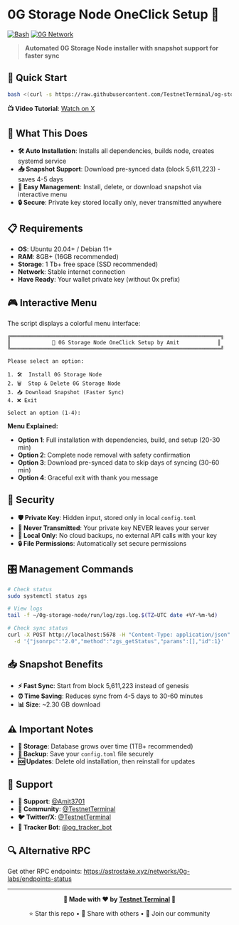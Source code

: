 # 0G Storage Node OneClick Setup 🚀

[![Bash](https://img.shields.io/badge/Language-Bash-green.svg)](https://www.gnu.org/software/bash/)
[![0G Network](https://img.shields.io/badge/Network-0G-blue.svg)](https://0g.ai/)

> **Automated 0G Storage Node installer with snapshot support for faster sync**

## 🚀 Quick Start

```bash
bash <(curl -s https://raw.githubusercontent.com/TestnetTerminal/og-storage-node-guide/main/setup.sh)
```

**📺 Video Tutorial**: [Watch on X](https://x.com/TestnetTerminal)

## 🎯 What This Does

- **🛠️ Auto Installation**: Installs all dependencies, builds node, creates systemd service
- **📥 Snapshot Support**: Download pre-synced data (block 5,611,223) - saves 4-5 days
- **🔧 Easy Management**: Install, delete, or download snapshot via interactive menu
- **🔒 Secure**: Private key stored locally only, never transmitted anywhere

## 📋 Requirements

- **OS**: Ubuntu 20.04+ / Debian 11+
- **RAM**: 8GB+ (16GB recommended)
- **Storage**: 1 Tb+ free space (SSD recommended)
- **Network**: Stable internet connection
- **Have Ready**: Your wallet private key (without 0x prefix)

## 🎮 Interactive Menu

The script displays a colorful menu interface:

```
╔══════════════════════════════════════════════════════════════════╗
║             🚀 0G Storage Node OneClick Setup by Amit            ║
╚══════════════════════════════════════════════════════════════════╝

Please select an option:

1. 🛠️  Install 0G Storage Node
2. 🗑️  Stop & Delete 0G Storage Node  
3. 📥 Download Snapshot (Faster Sync)
4. ❌ Exit

Select an option (1-4):
```

**Menu Explained:**
- **Option 1**: Full installation with dependencies, build, and setup (20-30 min)
- **Option 2**: Complete node removal with safety confirmation 
- **Option 3**: Download pre-synced data to skip days of syncing (30-60 min)
- **Option 4**: Graceful exit with thank you message

## 🔐 Security

- **🛡️ Private Key**: Hidden input, stored only in local `config.toml`
- **🚫 Never Transmitted**: Your private key NEVER leaves your server
- **📁 Local Only**: No cloud backups, no external API calls with your key
- **🔒 File Permissions**: Automatically set secure permissions

## 🎛️ Management Commands

```bash
# Check status
sudo systemctl status zgs

# View logs
tail -f ~/0g-storage-node/run/log/zgs.log.$(TZ=UTC date +%Y-%m-%d)

# Check sync status
curl -X POST http://localhost:5678 -H "Content-Type: application/json" \
  -d '{"jsonrpc":"2.0","method":"zgs_getStatus","params":[],"id":1}'
```

## 📥 Snapshot Benefits

- **⚡ Fast Sync**: Start from block 5,611,223 instead of genesis
- **⏰ Time Saving**: Reduces sync from 4-5 days to 30-60 minutes
- **📊 Size**: ~2.30 GB download

## ⚠️ Important Notes

- **💾 Storage**: Database grows over time (1TB+ recommended)
- **🔑 Backup**: Save your `config.toml` file securely
- **🆘 Updates**: Delete old installation, then reinstall for updates

## 🤝 Support

- **💬 Support**: [@Amit3701](https://t.me/Amit3701)
- **📱 Community**: [@TestnetTerminal](https://t.me/TestnetTerminal)
- **🐦 Twitter/X**: [@TestnetTerminal](https://x.com/TestnetTerminal)
- **🤖 Tracker Bot**: [@og_tracker_bot](https://t.me/og_tracker_bot)

## 🔍 Alternative RPC

Get other RPC endpoints: https://astrostake.xyz/networks/0g-labs/endpoints-status

---

<div align="center">

**🚀 Made with ❤️ by [Testnet Terminal](https://github.com/TestnetTerminal) 🚀**

⭐ Star this repo • 🔄 Share with others • 📱 Join our community

</div>
